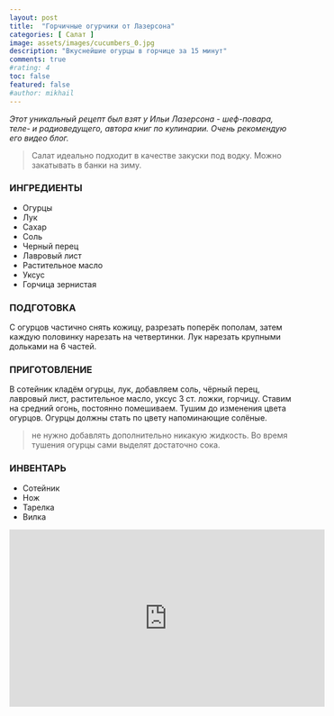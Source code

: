 ```yaml
---
layout: post
title:  "Горчичные огурчики от Лазерсона"
categories: [ Салат ]
image: assets/images/cucumbers_0.jpg
description: "Вкуснейшие огурцы в горчице за 15 минут"
comments: true
#rating: 4
toc: false
featured: false
#author: mikhail
---
```

*Этот уникальный рецепт был взят у Ильи Лазерсона - шеф-повара, теле- и радиоведущего, автора книг по кулинарии. Очень рекомендую его видео блог.*

>Салат идеально подходит в качестве закуски под водку. Можно закатывать в банки на зиму.

### ИНГРЕДИЕНТЫ
* Огурцы
* Лук
* Сахар
* Соль
* Черный перец
* Лавровый лист
* Растительное масло
* Уксус
* Горчица зернистая

### ПОДГОТОВКА
С огурцов частично снять кожицу, разрезать поперёк пополам, затем каждую половинку нарезать на четвертинки. Лук нарезать крупными дольками на 6 частей.

### ПРИГОТОВЛЕНИЕ
В сотейник кладём огурцы, лук, добавляем соль, чёрный перец, лавровый лист, растительное масло, уксус 3 ст. ложки, горчицу. Ставим на средний огонь, постоянно помешиваем. Тушим до изменения цвета огурцов. Огурцы должны стать по цвету напоминающие солёные.

>не нужно добавлять дополнительно никакую жидкость. Во время тушения огурцы сами выделят достаточно сока.

### ИНВЕНТАРЬ
* Сотейник
* Нож
* Тарелка
* Вилка

<iframe width="560" height="315" src="https://www.youtube.com/embed/aoi1oftSBoY" frameborder="0" allow="accelerometer; autoplay; encrypted-media; gyroscope; picture-in-picture" allowfullscreen></iframe>